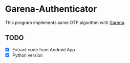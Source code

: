 # Garena-Authenticator

This program implements same OTP algorithm with [Garena](https://www.garena.tw/).

## TODO

- [x] Extract code from Android App
- [x] Python version
